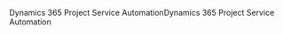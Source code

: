 <span data-ttu-id="d16bb-101">Dynamics 365 Project Service Automation</span><span class="sxs-lookup"><span data-stu-id="d16bb-101">Dynamics 365 Project Service Automation</span></span>
